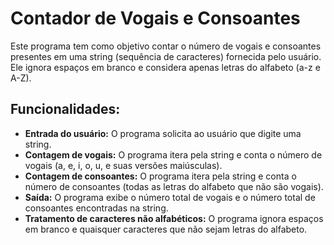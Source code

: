 # Contador de Vogais e Consoantes

Este programa tem como objetivo contar o número de vogais e consoantes presentes em uma string (sequência de caracteres) fornecida pelo usuário. Ele ignora espaços em branco e considera apenas letras do alfabeto (a-z e A-Z).

## Funcionalidades:

*   **Entrada do usuário:** O programa solicita ao usuário que digite uma string.
*   **Contagem de vogais:** O programa itera pela string e conta o número de vogais (a, e, i, o, u, e suas versões maiúsculas).
*   **Contagem de consoantes:** O programa itera pela string e conta o número de consoantes (todas as letras do alfabeto que não são vogais).
*   **Saída:** O programa exibe o número total de vogais e o número total de consoantes encontradas na string.
*   **Tratamento de caracteres não alfabéticos:** O programa ignora espaços em branco e quaisquer caracteres que não sejam letras do alfabeto.
